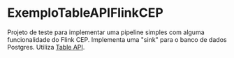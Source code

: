 # ExemploTableAPIFlinkCEP

Projeto de teste para implementar uma pipeline simples com alguma funcionalidade do Flink CEP. Implementa uma "sink" para o banco de dados Postgres. Utiliza [Table API](https://ci.apache.org/projects/flink/flink-docs-stable/dev/table/tableApi.html).
